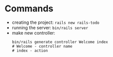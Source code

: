 # Commands

* creating the project: `rails new rails-todo`
* running the server: `bin/rails server`
* make new controller: 
  ```
  bin/rails generate controller Welcome index
  # Welcome - controller name
  # index - action
  ```
